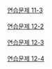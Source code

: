 [연습문제 11-3][homework1]<br><br>
[연습문제 12-2][homework2]<br><br>
[연습문제 12-3][homework3]<br><br>
[연습문제 12-4][homework4]<br><br>


[homework1]: https://github.com/RyuCSY/DartStudy/blob/15d861985fab0a2ce2e41b632b90f9327166a8ef/lib/12_05/inheritance/slime.dart#L28-L43
[homework2]: https://github.com/RyuCSY/DartStudy/blob/master/lib/12_05/abstract_class_interface/12-2.png
[homework3]: https://github.com/RyuCSY/DartStudy/blob/master/lib/12_05/thing.dart
[homework4]: https://github.com/RyuCSY/DartStudy/blob/master/lib/12_05/abstract_class_interface/assets/tangible_asset.dart
